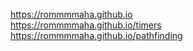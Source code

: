 https://rommmmaha.github.io \
https://rommmmaha.github.io/timers \
https://rommmmaha.github.io/pathfinding
